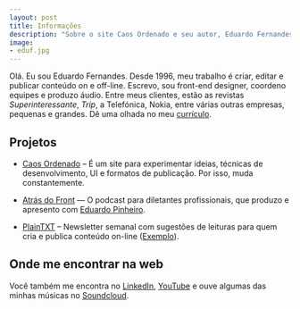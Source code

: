 ```yaml
---
layout: post
title: Informações
description: "Sobre o site Caos Ordenado e seu autor, Eduardo Fernandes"
image:
- eduf.jpg
---
```


Olá. Eu sou Eduardo Fernandes. Desde 1996, meu trabalho é criar, editar e publicar conteúdo on e off-line. Escrevo, sou front-end designer, coordeno equipes e produzo áudio. Entre meus clientes, estão as revistas *Superinteressante*, *Trip*, a Telefónica, Nokia, entre várias outras empresas, pequenas e grandes. Dê uma olhada no meu [currículo](http://caosordenado.com/curriculo.html).

## Projetos
- [Caos Ordenado][1] – É um site para experimentar ideias, técnicas de desenvolvimento, UI e formatos de publicação. Por isso, muda constantemente.

- [Atrás do Front][2] — O podcast para diletantes profissionais, que produzo e apresento com [Eduardo Pinheiro][3].

- [PlainTXT][4] – Newsletter semanal com sugestões de leituras para quem cria e publica conteúdo on-line ([Exemplo][5]).

   [1]: http://eduf.github.io
   [2]: http://atrasdofront.tumblr.com
   [3]: http://tzal.org
   [4]: http://caosordenado.us5.list-manage.com/subscribe?u=54a934b9aa7d008b9bb575d47&id=6f4f7427e5
   [5]: http://us5.campaign-archive2.com/?u=54a934b9aa7d008b9bb575d47&id=120602445d

## Onde me encontrar na web

Você também me encontra no [LinkedIn][8], [YouTube][9] e ouve algumas das minhas músicas no [Soundcloud][10].

   [8]: http://br.linkedin.com/in/eduardofernandes
   [9]: http://youtube.com/eduardofernandex
   [10]: http://soundcloud.com/eduf
